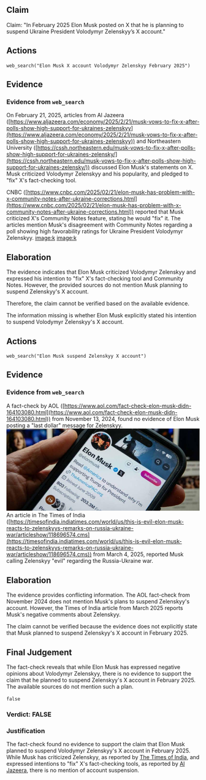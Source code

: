 ## Claim
Claim: "In February 2025 Elon Musk posted on X that he is planning to suspend Ukraine President Volodymyr Zelenskyy’s X account."

## Actions
```
web_search("Elon Musk X account Volodymyr Zelenskyy February 2025")
```

## Evidence
### Evidence from `web_search`
On February 21, 2025, articles from Al Jazeera ([https://www.aljazeera.com/economy/2025/2/21/musk-vows-to-fix-x-after-polls-show-high-support-for-ukraines-zelenskyy](https://www.aljazeera.com/economy/2025/2/21/musk-vows-to-fix-x-after-polls-show-high-support-for-ukraines-zelenskyy)) and Northeastern University ([https://cssh.northeastern.edu/musk-vows-to-fix-x-after-polls-show-high-support-for-ukraines-zelensky/](https://cssh.northeastern.edu/musk-vows-to-fix-x-after-polls-show-high-support-for-ukraines-zelensky/)) discussed Elon Musk's statements on X. Musk criticized Volodymyr Zelenskyy and his popularity, and pledged to "fix" X's fact-checking tool.

CNBC ([https://www.cnbc.com/2025/02/21/elon-musk-has-problem-with-x-community-notes-after-ukraine-corrections.html](https://www.cnbc.com/2025/02/21/elon-musk-has-problem-with-x-community-notes-after-ukraine-corrections.html)) reported that Musk criticized X's Community Notes feature, stating he would "fix" it. The articles mention Musk's disagreement with Community Notes regarding a poll showing high favorability ratings for Ukraine President Volodymyr Zelenskyy. <image:k> <image:k>


## Elaboration
The evidence indicates that Elon Musk criticized Volodymyr Zelenskyy and expressed his intention to "fix" X's fact-checking tool and Community Notes. However, the provided sources do not mention Musk planning to suspend Zelenskyy's X account.

Therefore, the claim cannot be verified based on the available evidence.

The information missing is whether Elon Musk explicitly stated his intention to suspend Volodymyr Zelenskyy's X account.


## Actions
```
web_search("Elon Musk suspend Zelenskyy X account")
```

## Evidence
### Evidence from `web_search`
A fact-check by AOL ([https://www.aol.com/fact-check-elon-musk-didn-164103080.html](https://www.aol.com/fact-check-elon-musk-didn-164103080.html)) from November 13, 2024, found no evidence of Elon Musk posting a "last dollar" message for Zelenskyy. ![image 8563](media/2025-08-30_08-55-1756544146-907193.jpg) An article in The Times of India ([https://timesofindia.indiatimes.com/world/us/this-is-evil-elon-musk-reacts-to-zelenskyys-remarks-on-russia-ukraine-war/articleshow/118696574.cms](https://timesofindia.indiatimes.com/world/us/this-is-evil-elon-musk-reacts-to-zelenskyys-remarks-on-russia-ukraine-war/articleshow/118696574.cms)) from March 4, 2025, reported Musk calling Zelenskyy "evil" regarding the Russia-Ukraine war.


## Elaboration
The evidence provides conflicting information. The AOL fact-check from November 2024 does not mention Musk's plans to suspend Zelenskyy's account. However, the Times of India article from March 2025 reports Musk's negative comments about Zelenskyy.

The claim cannot be verified because the evidence does not explicitly state that Musk planned to suspend Zelenskyy's X account in February 2025.


## Final Judgement
The fact-check reveals that while Elon Musk has expressed negative opinions about Volodymyr Zelenskyy, there is no evidence to support the claim that he planned to suspend Zelenskyy's X account in February 2025. The available sources do not mention such a plan.

`false`

### Verdict: FALSE

### Justification
The fact-check found no evidence to support the claim that Elon Musk planned to suspend Volodymyr Zelenskyy's X account in February 2025. While Musk has criticized Zelenskyy, as reported by [The Times of India](https://timesofindia.indiatimes.com/world/us/this-is-evil-elon-musk-reacts-to-zelenskyys-remarks-on-russia-ukraine-war/articleshow/118696574.cms), and expressed intentions to "fix" X's fact-checking tools, as reported by [Al Jazeera](https://www.aljazeera.com/economy/2025/2/21/musk-vows-to-fix-x-after-polls-show-high-support-for-ukraines-zelenskyy), there is no mention of account suspension.
